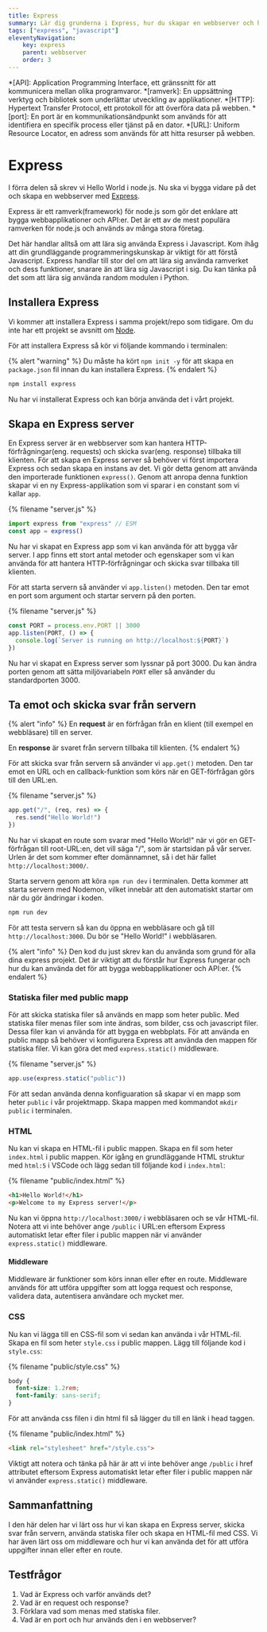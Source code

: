 ```yaml
---
title: Express
summary: Lär dig grunderna i Express, hur du skapar en webbserver och hanterar statiska filer.
tags: ["express", "javascript"]
eleventyNavigation:
    key: express
    parent: webbserver
    order: 3
---
```


*[API]: Application Programming Interface, ett gränssnitt för att kommunicera mellan olika programvaror.
*[ramverk]: En uppsättning verktyg och bibliotek som underlättar utveckling av applikationer.
*[HTTP]: Hypertext Transfer Protocol, ett protokoll för att överföra data på webben.
*[port]: En port är en kommunikationsändpunkt som används för att identifiera en specifik process eller tjänst på en dator.
*[URL]: Uniform Resource Locator, en adress som används för att hitta resurser på webben.

# Express

I förra delen så skrev vi Hello World i node.js. Nu ska vi bygga vidare på det och skapa en webbserver med [Express](https://expressjs.com/).

Express är ett ramverk(framework) för node.js som gör det enklare att bygga webbapplikationer och API:er. Det är ett av de mest populära ramverken för node.js och används av många stora företag.

Det här handlar alltså om att lära sig använda Express i Javascript. Kom ihåg att din grundläggande programmeringskunskap är viktigt för att förstå Javascript. Express handlar till stor del om att lära sig använda ramverket och dess funktioner, snarare än att lära sig Javascript i sig. Du kan tänka på det som att lära sig använda random modulen i Python.

## Installera Express

Vi kommer att installera Express i samma projekt/repo som tidigare. Om du inte har ett projekt se avsnitt om [Node](../node).

För att installera Express så kör vi följande kommando i terminalen:

{% alert "warning" %}
Du måste ha kört <code>npm init -y</code> för att skapa en <code>package.json</code> fil innan du kan installera Express.
{% endalert %}

```bash
npm install express
```
Nu har vi installerat Express och kan börja använda det i vårt projekt.

## Skapa en Express server

En Express server är en webbserver som kan hantera HTTP-förfrågningar(eng. requests) och skicka svar(eng. response) tillbaka till klienten. För att skapa en Express server så behöver vi först importera Express och sedan skapa en instans av det. Vi gör detta genom att använda den importerade funktionen `express()`. Genom att anropa denna funktion skapar vi en ny Express-applikation som vi sparar i en constant som vi kallar `app`.

{% filename "server.js" %}
```js
import express from "express" // ESM
const app = express()
```
Nu har vi skapat en Express app som vi kan använda för att bygga vår server. I app finns ett stort antal metoder och egenskaper som vi kan använda för att hantera HTTP-förfrågningar och skicka svar tillbaka till klienten.

För att starta servern så använder vi `app.listen()` metoden. Den tar emot en port som argument och startar servern på den porten.

{% filename "server.js" %}
```js
const PORT = process.env.PORT || 3000
app.listen(PORT, () => {
  console.log(`Server is running on http://localhost:${PORT}`)
})
```

Nu har vi skapat en Express server som lyssnar på port 3000. Du kan ändra porten genom att sätta miljövariabeln `PORT` eller så använder du standardporten 3000.

## Ta emot och skicka svar från servern

{% alert "info" %}
En <strong>request</strong> är en förfrågan från en klient (till exempel en webbläsare) till en server.

En <strong>response</strong> är svaret från servern tillbaka till klienten.
{% endalert %}

För att skicka svar från servern så använder vi `app.get()` metoden. Den tar emot en URL och en callback-funktion som körs när en GET-förfrågan görs till den URL:en.

{% filename "server.js" %}
```js
app.get("/", (req, res) => {
  res.send("Hello World!")
})
```

Nu har vi skapat en route som svarar med "Hello World!" när vi gör en GET-förfrågan till root-URL:en, det vill säga "/", som är startsidan på vår server. Urlen är det som kommer efter domännamnet, så i det här fallet `http://localhost:3000/`.

Starta servern genom att köra `npm run dev` i terminalen. Detta kommer att starta servern med Nodemon, vilket innebär att den automatiskt startar om när du gör ändringar i koden.

```bash
npm run dev
```

För att testa servern så kan du öppna en webbläsare och gå till `http://localhost:3000`. Du bör se "Hello World!" i webbläsaren.

{% alert "info" %}
Den kod du just skrev kan du använda som grund för alla dina express projekt. Det är viktigt att du förstår hur Express fungerar och hur du kan använda det för att bygga webbapplikationer och API:er.
{% endalert %}

### Statiska filer med public mapp

För att skicka statiska filer så används en mapp som heter public. Med statiska filer menas filer som inte ändras, som bilder, css och javascript filer. Dessa filer kan vi använda för att bygga en webbplats.
För att använda en public mapp så behöver vi konfigurera Express att använda den mappen för statiska filer. Vi kan göra det med `express.static()` middleware.

{% filename "server.js" %}
```js
app.use(express.static("public"))
```

För att sedan använda denna konfiguaration så skapar vi en mapp som heter `public` i vår projektmapp. Skapa mappen med kommandot `mkdir public` i terminalen.

### HTML

Nu kan vi skapa en HTML-fil i public mappen. Skapa en fil som heter `index.html` i public mappen. Kör igång en grundläggande HTML struktur med `html:5` i VSCode och lägg sedan till följande kod i `index.html`:

{% filename "public/index.html" %}
```html
<h1>Hello World!</h1>
<p>Welcome to my Express server!</p>
```

Nu kan vi öppna `http://localhost:3000/` i webbläsaren och se vår HTML-fil. Notera att vi inte behöver ange `/public` i URL:en eftersom Express automatiskt letar efter filer i public mappen när vi använder `express.static()` middleware.

#### Middleware

Middleware är funktioner som körs innan eller efter en route. Middleware används för att utföra uppgifter som att logga request och response, validera data, autentisera användare och mycket mer.


### CSS

Nu kan vi lägga till en CSS-fil som vi sedan kan använda i vår HTML-fil. Skapa en fil som heter `style.css` i public mappen. Lägg till följande kod i `style.css`:

{% filename "public/style.css" %}
```css
body {
  font-size: 1.2rem;
  font-family: sans-serif;
}
```

För att använda css filen i din html fil så lägger du till en länk i head taggen.

{% filename "public/index.html" %}
```html
<link rel="stylesheet" href="/style.css">
```

Viktigt att notera och tänka på här är att vi inte behöver ange `/public` i href attributet eftersom Express automatiskt letar efter filer i public mappen när vi använder `express.static()` middleware.

## Sammanfattning

I den här delen har vi lärt oss hur vi kan skapa en Express server, skicka svar från servern, använda statiska filer och skapa en HTML-fil med CSS. Vi har även lärt oss om middleware och hur vi kan använda det för att utföra uppgifter innan eller efter en route.

## Testfrågor

1. Vad är Express och varför används det?
2. Vad är en request och response?
3. Förklara vad som menas med statiska filer.
4. Vad är en port och hur används den i en webbserver?